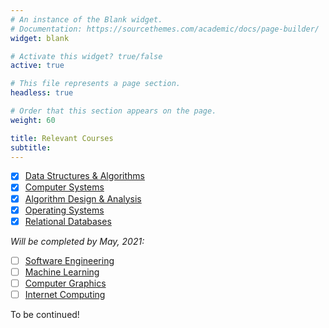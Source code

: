 ```yaml
---
# An instance of the Blank widget.
# Documentation: https://sourcethemes.com/academic/docs/page-builder/
widget: blank

# Activate this widget? true/false
active: true

# This file represents a page section.
headless: true

# Order that this section appears on the page.
weight: 60

title: Relevant Courses
subtitle:
---
```


- [x] [Data Structures & Algorithms](https://courses.students.ubc.ca/cs/courseschedule?pname=subjarea&tname=subj-course&dept=CPSC&course=221)
- [x] [Computer Systems](https://courses.students.ubc.ca/cs/courseschedule?pname=subjarea&tname=subj-course&dept=CPSC&course=213)
- [x] [Algorithm Design & Analysis](https://courses.students.ubc.ca/cs/courseschedule?pname=subjarea&tname=subj-course&dept=CPSC&course=320)
- [x] [Operating Systems](https://courses.students.ubc.ca/cs/courseschedule?pname=subjarea&tname=subj-course&dept=CPSC&course=313)
- [x] [Relational Databases](https://courses.students.ubc.ca/cs/courseschedule?pname=subjarea&tname=subj-course&dept=CPSC&course=304)

_Will be completed by May, 2021:_

- [ ] [Software Engineering](https://courses.students.ubc.ca/cs/courseschedule?pname=subjarea&tname=subj-course&dept=CPSC&course=310)
- [ ] [Machine Learning](https://courses.students.ubc.ca/cs/courseschedule?pname=subjarea&tname=subj-course&dept=CPSC&course=340)
- [ ] [Computer Graphics](https://courses.students.ubc.ca/cs/courseschedule?pname=subjarea&tname=subj-course&dept=CPSC&course=314)
- [ ] [Internet Computing](https://courses.students.ubc.ca/cs/courseschedule?pname=subjarea&tname=subj-course&dept=CPSC&course=317)
<!-- - [ ] [Functional & Logic Programming](https://courses.students.ubc.ca/cs/courseschedule?pname=subjarea&tname=subj-course&dept=CPSC&course=312) -->

To be continued!
